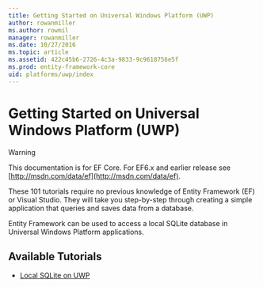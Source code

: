```yaml
---
title: Getting Started on Universal Windows Platform (UWP)
author: rowanmiller
ms.author: rowmil
manager: rowanmiller
ms.date: 10/27/2016
ms.topic: article
ms.assetid: 422c45b6-2726-4c3a-9833-9c9618756e5f
ms.prod: entity-framework-core
uid: platforms/uwp/index
---
```

# Getting Started on Universal Windows Platform (UWP)

> [!WARNING]
> This documentation is for EF Core. For EF6.x and earlier release see [http://msdn.com/data/ef](http://msdn.com/data/ef).

These 101 tutorials require no previous knowledge of Entity Framework (EF) or Visual Studio. They will take you step-by-step through creating a simple application that queries and saves data from a database.

Entity Framework can be used to access a local SQLite database in Universal Windows Platform applications.

## Available Tutorials

* [Local SQLite on UWP](getting-started.md)

